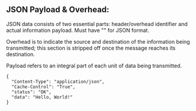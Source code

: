 ## JSON Payload & Overhead:
JSON data consists of two essential parts: header/overhead identifier and actual information payload. Must have "" for JSON format. 

Overhead is to indicate the source and destination of the information being transmitted; this section is stripped off once the message reaches its destination.

Payload refers to an integral part of each unit of data being transmitted.
```
{
  "Content-Type": "application/json",
  "Cache-Control": "True",
  "status": "OK",
  "data": "Hello, World!"
}
```
